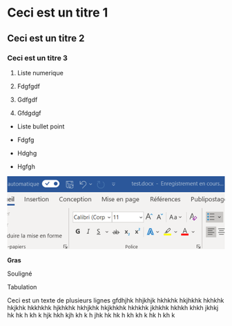 # Ceci est un titre 1

## Ceci est un titre 2

### Ceci est un titre 3

1.  Liste numerique

2.  Fdgfgdf

3.  Gdfgdf

4.  Gfdgdgf

<!-- end list -->

  - Liste bullet point

  - Fdgfg

  - Hdghg

  - Hgfgh

![Alt Texte](./media/image1.png)

**Gras**

<span class="underline">Souligné</span>

Tabulation

Ceci est un texte de plusieurs lignes gfdhjhk hhjkhjk hkhkhk hkjhkhk
hkhkhk hkjkhk hkkhkhk hjkhkhk hkhjkhk hkjkhkhk hkhkhk jkhkhk hkhkh khkh
jkhkj hk hk h kh k hjk hkh kjh kh k h jhk hk hk h kh kh k hk h kh k
